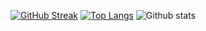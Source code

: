 

[![GitHub Streak](http://github-readme-streak-stats.herokuapp.com?user=bunnybones9000&theme=darcula&hide_border=true)](https://git.io/streak-stats)
[![Top Langs](https://github-readme-stats.vercel.app/api/top-langs/?username=bunnybones9000&layout=compact&theme=vision-friendly-dark)](https://github.com/anuraghazra/github-readme-stats) 
![Github stats](https://github-readme-stats.vercel.app/api?username=bunnybones9000&theme=highcontrast&show_icons=true&count_private=true) 


<!---
bunnybones9000/bunnybones9000 is a ✨ special ✨ repository because its `README.md` (this file) appears on your GitHub profile.
You can click the Preview link to take a look at your changes.
--->
